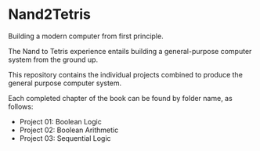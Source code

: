Nand2Tetris
===========

Building a modern computer from first principle.

The Nand to Tetris experience entails building a general-purpose computer system from the ground up.

This repository contains the individual projects combined to produce the general purpose computer system.

Each completed chapter of the book can be found by folder name, as follows:

* Project 01: Boolean Logic
* Project 02: Boolean Arithmetic
* Project 03: Sequential Logic   
<!-- * Project 04: Machine Language 
* Project 05: Computer Architecture  
* Project 06: Assembler   
* Project 07: Virtual Machine I: Stack Arithmetic   
* Project 08: Virtual Machine II: Program Control   
* Project 09: High-Level Language  
* Project 10: Compiler I: Syntax Analysis   
* Project 11: Compiler II: Code Generation   
* Project 12: Operating System  -->
